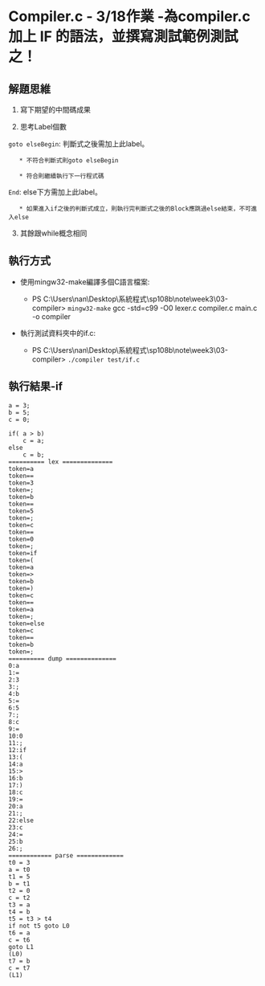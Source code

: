# Compiler.c - 3/18作業 -為compiler.c加上 IF 的語法，並撰寫測試範例測試之！

## 解題思維

1. 寫下期望的中間碼成果
  
2. 思考Label個數
    
  `goto elseBegin`: 判斷式之後需加上此label。
    
       * 不符合判斷式則goto elseBegin
      
       * 符合則繼續執行下一行程式碼
      
  `End`: else下方需加上此label。
    
       * 如果進入if之後的判斷式成立，則執行完判斷式之後的Block應跳過else結束，不可進入else
    
3. 其餘跟while概念相同
  
## 執行方式

* 使用mingw32-make編譯多個C語言檔案:

   * PS C:\Users\nan\Desktop\系統程式\sp108b\note\week3\03-compiler> `mingw32-make`
gcc -std=c99 -O0 lexer.c compiler.c main.c -o compiler

* 執行測試資料夾中的if.c: 

  * PS C:\Users\nan\Desktop\系統程式\sp108b\note\week3\03-compiler> `./compiler test/if.c`

## 執行結果-if

```
a = 3;
b = 5;
c = 0;

if( a > b)
    c = a;
else
    c = b;
========== lex ==============
token=a
token==
token=3
token=;
token=b
token==
token=5
token=;
token=c
token==
token=0
token=;
token=if
token=(
token=a
token=>
token=b
token=)
token=c
token==
token=a
token=;
token=else
token=c
token==
token=b
token=;
========== dump ==============
0:a
1:=
2:3
3:;
4:b
5:=
6:5
7:;
8:c
9:=
10:0
11:;
12:if
13:(
14:a
15:>
16:b
17:)
18:c
19:=
20:a
21:;
22:else
23:c
24:=
25:b
26:;
============ parse =============
t0 = 3
a = t0
t1 = 5
b = t1
t2 = 0
c = t2
t3 = a
t4 = b
t5 = t3 > t4
if not t5 goto L0
t6 = a
c = t6
goto L1
(L0)
t7 = b
c = t7
(L1)

```
